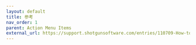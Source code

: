 ```yaml
---
layout: default
title: 参考
nav_order: 1
parent: Action Menu Items
external_url: https://support.shotgunsoftware.com/entries/110709-How-to-create-custom-menu-items-for-integration-with-other-pipeline-tools
---
```

